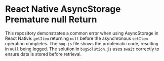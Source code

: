 # React Native AsyncStorage Premature null Return

This repository demonstrates a common error when using AsyncStorage in React Native:  `getItem` returning `null` before the asynchronous `setItem` operation completes.  The `bug.js` file shows the problematic code, resulting in `null` being logged.  The solution in `bugSolution.js` uses `await` correctly to ensure data is stored before retrieval.